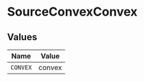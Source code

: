 # SourceConvexConvex


## Values

| Name     | Value    |
| -------- | -------- |
| `CONVEX` | convex   |
